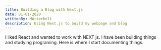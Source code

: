 ```yaml
---
title: Building a Blog with Next.js
date: 01-01-2020
writtenBy: MAtterholt
description: Using Next.js to build my webpage and blog
---
```


I liked React and wanted to work with NEXT js. I have been building things and studying programing. Here is where I start documenting things.
